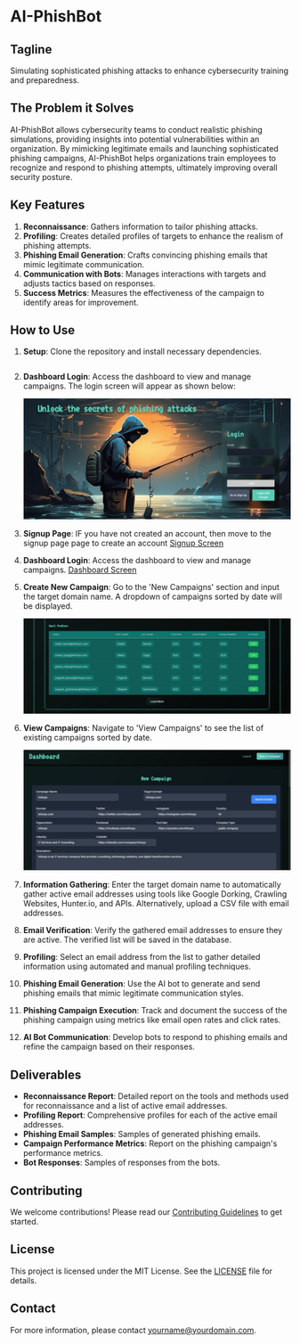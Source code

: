 # AI-PhishBot

## Tagline

Simulating sophisticated phishing attacks to enhance cybersecurity training and preparedness.

## The Problem it Solves

AI-PhishBot allows cybersecurity teams to conduct realistic phishing simulations, providing insights into potential vulnerabilities within an organization. By mimicking legitimate emails and launching sophisticated phishing campaigns, AI-PhishBot helps organizations train employees to recognize and respond to phishing attempts, ultimately improving overall security posture.

## Key Features

1. **Reconnaissance**: Gathers information to tailor phishing attacks.
2. **Profiling**: Creates detailed profiles of targets to enhance the realism of phishing attempts.
3. **Phishing Email Generation**: Crafts convincing phishing emails that mimic legitimate communication.
4. **Communication with Bots**: Manages interactions with targets and adjusts tactics based on responses.
5. **Success Metrics**: Measures the effectiveness of the campaign to identify areas for improvement.

## How to Use

1. **Setup**: Clone the repository and install necessary dependencies.
    ```shn pm install

    ```

2. **Dashboard Login**: Access the dashboard to view and manage campaigns. The login screen will appear as shown below:

   ![Login Screen](images/IMAGE1.jpg)

2. **Signup Page**: IF you have not created an account, then move to the signup page page to create an account
   [Signup Screen](images/IMAGE2.jpg)
   
4. **Dashboard Login**: Access the dashboard to view and manage campaigns.
   [Dashboard Screen](images/IMAGE3.jpg)    
    
6. **Create New Campaign**: Go to the 'New Campaigns' section and input the target domain name. A dropdown of campaigns sorted by date will be displayed.

   ![New Campaign](images/IMAGE4.jpg)

7. **View Campaigns**: Navigate to 'View Campaigns' to see the list of existing campaigns sorted by date.

   ![View Campaigns](images/IMAGE5.jpg)

8. **Information Gathering**: Enter the target domain name to automatically gather active email addresses using tools like Google Dorking, Crawling Websites, Hunter.io, and APIs. Alternatively, upload a CSV file with email addresses.

9. **Email Verification**: Verify the gathered email addresses to ensure they are active. The verified list will be saved in the database.

10. **Profiling**: Select an email address from the list to gather detailed information using automated and manual profiling techniques.

11. **Phishing Email Generation**: Use the AI bot to generate and send phishing emails that mimic legitimate communication styles.

12. **Phishing Campaign Execution**: Track and document the success of the phishing campaign using metrics like email open rates and click rates.

13. **AI Bot Communication**: Develop bots to respond to phishing emails and refine the campaign based on their responses.

## Deliverables

- **Reconnaissance Report**: Detailed report on the tools and methods used for reconnaissance and a list of active email addresses.
- **Profiling Report**: Comprehensive profiles for each of the active email addresses.
- **Phishing Email Samples**: Samples of generated phishing emails.
- **Campaign Performance Metrics**: Report on the phishing campaign's performance metrics.
- **Bot Responses**: Samples of responses from the bots.

## Contributing

We welcome contributions! Please read our [Contributing Guidelines](CONTRIBUTING.md) to get started.

## License

This project is licensed under the MIT License. See the [LICENSE](LICENSE) file for details.

## Contact

For more information, please contact [yourname@yourdomain.com](mailto:yourname@yourdomain.com).

